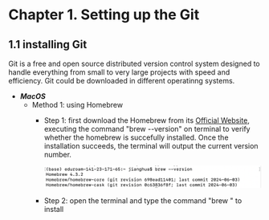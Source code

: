 # Chapter 1. Setting up the Git
## 1.1 installing Git
Git is a free and open source distributed version control system designed to handle everything from small to very large projects with speed and efficiency. Git could be downloaded in different operatinng systems.

* **_MacOS_**
  - Method 1: using Homebrew
    + Step 1: first download the Homebrew from its [Official Website](https://www.git-scm.com/downloads), executing the command "brew --version" on terminal to verify whether the homebrew is succefully installed. Once the installation succeeds, the terminal will output the current version number.
      
      ![Verify the Installation](./Images/homebrew.png)
      
    + Step 2: open the terminal and type the command "brew " to install
